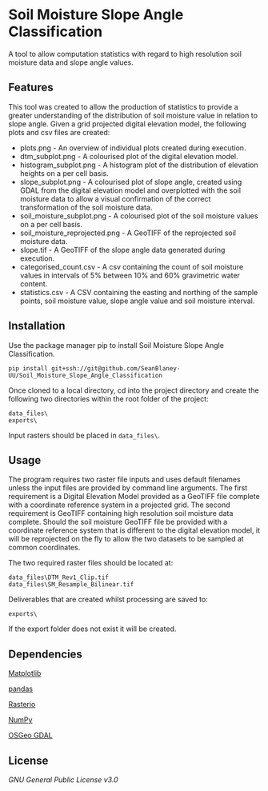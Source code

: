 # Soil Moisture Slope Angle Classification

A tool to allow computation statistics with regard to high resolution soil moisture data and slope angle values.

## Features

This tool was created to allow the production of statistics to provide a greater understanding of the distribution of 
soil moisture value in relation to slope angle. Given a grid projected digital elevation model, the following plots 
and csv files are created:

* plots.png - An overview of individual plots created during execution.
* dtm_subplot.png - A colourised plot of the digital elevation model.
* histogram_subplot.png - A histogram plot of the distribution of elevation heights on a per cell basis.
* slope_subplot.png - A colourised plot of slope angle, created using GDAL from the digital elevation model and overplotted with the soil moisture data to allow a visual confirmation of the correct transformation of the soil moisture data.
* soil_moisture_subplot.png - A colourised plot of the soil moisture values on a per cell basis.
* soil_moisture_reprojected.png - A GeoTIFF of the reprojected soil moisture data.
* slope.tif - A GeoTIFF of the slope angle data generated during execution.
* categorised_count.csv - A csv containing the count of soil moisture values in intervals of 5% between 10% and 60% gravimetric water content.
* statistics.csv - A CSV containing the easting and northing of the sample points, soil moisture value, slope angle value and soil moisture interval.

## Installation

Use the package manager pip to install Soil Moisture Slope Angle Classification.

```
pip install git+ssh://git@github.com/SeanBlaney-UU/Soil_Moisture_Slope_Angle_Classification
```

Once cloned to a local directory, cd into the project directory and create the following two directories within the root folder of the project:

```
data_files\
exports\
```

Input rasters should be placed in `data_files\`.

## Usage

The program requires two raster file inputs and uses default filenames unless the input files are provided by command line arguments. 
The first requirement is a Digital Elevation Model provided as a GeoTIFF file complete with a coordinate reference system in a projected grid.
The second requirement is GeoTIFF containing high resolution soil moisture data complete. Should the soil moisture GeoTIFF file 
be provided with a coordinate reference system that is different to the digital elevation model, it will be reprojected on the fly to
allow the two datasets to be sampled at common coordinates.

The two required raster files should be located at:

```
data_files\DTM_Rev1_Clip.tif
data_files\SM_Resample_Bilinear.tif
```

Deliverables that are created whilst processing are saved to:

```
exports\
```

If the export folder does not exist it will be created.

## Dependencies

[Matplotlib](https://matplotlib.org/)

[pandas](https://pandas.pydata.org/)

[Rasterio](https://rasterio.readthedocs.io/en/latest/)

[NumPy](https://numpy.org/)

[OSGeo GDAL](https://github.com/OSGeo/gdal)


## License

*GNU General Public License v3.0*

